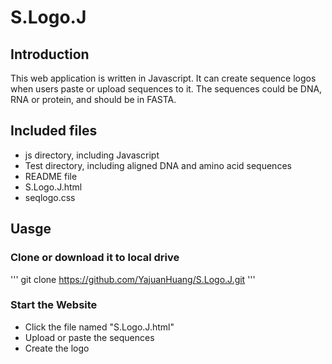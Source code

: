 # S.Logo.J
## Introduction
  This web application is written in Javascript. It can create sequence logos when users paste or upload sequences to it. The sequences could be DNA, RNA or protein, and should be in FASTA.
## Included files
  * js directory, including Javascript
  * Test directory, including aligned DNA and amino acid sequences
  * README file
  * S.Logo.J.html
  * seqlogo.css
## Uasge
### Clone or download it to local drive
'''
git clone https://github.com/YajuanHuang/S.Logo.J.git
'''
### Start the Website
  * Click the file named "S.Logo.J.html"  
  * Upload or paste the sequences  
  * Create the logo
